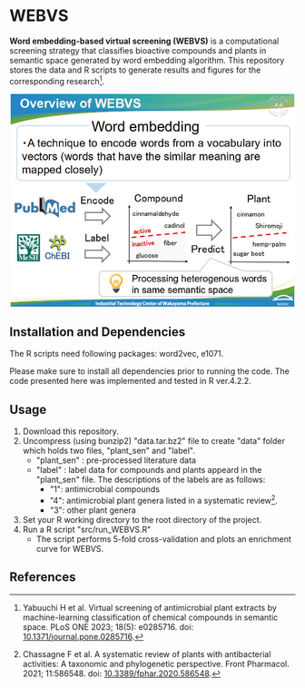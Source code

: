 # WEBVS

**Word embedding-based virtual screening (WEBVS)** is a computational screening strategy that classifies bioactive compounds and plants in semantic space generated by word embedding algorithm. This repository stores the data and R scripts to generate results and figures for the corresponding research[^1].

<p align="center"><img src="https://github.com/yabuuchi-hiroaki/webvs/blob/images/webvs_image.jpg" width="500"></p>

## Installation and Dependencies

The R scripts need following packages: word2vec, e1071.

Please make sure to install all dependencies prior to running the code. 
The code presented here was implemented and tested in R ver.4.2.2.

## Usage
1. Download this repository.
2. Uncompress (using bunzip2) "data.tar.bz2" file to create "data" folder which holds two files, "plant_sen" and "label".
    - "plant_sen" : pre-processed literature data
    - "label" : label data for compounds and plants appeard in the "plant_sen" file. The descriptions of the labels are as follows:
        - "1": antimicrobial compounds
        - "4": antimicrobial plant genera listed in a systematic review[^2].
        - "3": other plant genera
3. Set your R working directory to the root directory of the project.
4. Run a R script "src/run_WEBVS.R"
    - The script performs 5-fold cross-validation and plots an enrichment curve for WEBVS.

## References
[^1]: Yabuuchi H et al. Virtual screening of antimicrobial plant extracts by machine-learning classification of chemical compounds in semantic space. PLoS ONE 2023; 18(5): e0285716. doi: [10.1371/journal.pone.0285716](https://doi.org/10.1371/journal.pone.0285716).
[^2]: Chassagne F et al. A systematic review of plants with antibacterial activities: A taxonomic and phylogenetic perspective. Front Pharmacol. 2021; 11:586548. doi: [10.3389/fphar.2020.586548](https://doi.org/10.3389/fphar.2020.586548).
